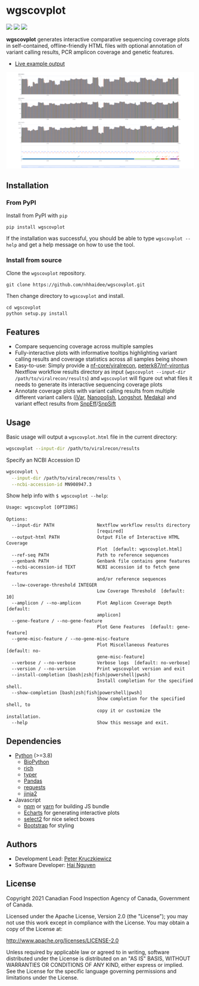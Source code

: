 # wgscovplot

[![](https://img.shields.io/pypi/v/wgscovplot.svg)](https://pypi.org/project/wgscovplot/)
[![](https://github.com/nhhaidee/wgscovplot/workflows/CI/badge.svg?branch=master)](https://github.com/nhhaidee/wgscovplot/actions)
[![](https://img.shields.io/badge/License-Apache%20v2.0-blue.svg)](http://www.apache.org/licenses/LICENSE-2.0)

**wgscovplot** generates interactive comparative sequencing coverage plots in self-contained, offline-friendly HTML files with optional annotation of variant calling results, PCR amplicon coverage and genetic features.

- [Live example output](https://nhhaidee.github.io)

![](https://raw.githubusercontent.com/nhhaidee/nhhaidee.github.io/master/wgscovplot.png)

## Installation

### From PyPI

Install from PyPI with `pip`

```
pip install wgscovplot
```

If the installation was successful, you should be able to type `wgscovplot --help` and get a help message on how to use the tool.

### Install from source

Clone the `wgscovplot` repository.

```
git clone https://github.com/nhhaidee/wgscovplot.git
```

Then change directory to `wgscovplot` and install.

```
cd wgscovplot
python setup.py install
```

## Features

- Compare sequencing coverage across multiple samples
- Fully-interactive plots with informative tooltips highlighting variant calling results and coverage statistics across all samples being shown  
- Easy-to-use: Simply provide a [nf-core/viralrecon], [peterk87/nf-virontus] Nextflow workflow results directory as input (`wgscovplot --input-dir /path/to/viralrecon/results`) and `wgscovplot` will figure out what files it needs to generate its interactive sequencing coverage plots 
- Annotate coverage plots with variant calling results from multiple different variant callers ([iVar](https://github.com/andersen-lab/ivar), [Nanopolish](https://github.com/jts/nanopolish), [Longshot](https://github.com/pjedge/longshot), [Medaka](https://github.com/nanoporetech/medaka)) and variant effect results from [SnpEff]/[SnpSift]

## Usage

Basic usage will output a `wgscovplot.html` file in the current directory:

```bash
wgscovplot --input-dir /path/to/viralrecon/results
```

Specify an NCBI Accession ID

```bash
wgscovplot \
  --input-dir /path/to/viralrecon/results \
  --ncbi-accession-id MN908947.3
```

Show help info with `$ wgscovplot --help`:

```
Usage: wgscovplot [OPTIONS]

Options:
  --input-dir PATH                Nextflow workflow results directory
                                  [required]
  --output-html PATH              Output File of Interactive HTML Coverage
                                  Plot  [default: wgscovplot.html]
  --ref-seq PATH                  Path to reference sequences
  --genbank PATH                  Genbank file contains gene features
  --ncbi-accession-id TEXT        NCBI accession id to fetch gene features
                                  and/or reference sequences
  --low-coverage-threshold INTEGER
                                  Low Coverage Threshold  [default: 10]
  --amplicon / --no-amplicon      Plot Amplicon Coverage Depth  [default:
                                  amplicon]
  --gene-feature / --no-gene-feature
                                  Plot Gene Features  [default: gene-feature]
  --gene-misc-feature / --no-gene-misc-feature
                                  Plot Miscellaneous Features  [default: no-
                                  gene-misc-feature]
  --verbose / --no-verbose        Verbose logs  [default: no-verbose]
  --version / --no-version        Print wgscovplot version and exit
  --install-completion [bash|zsh|fish|powershell|pwsh]
                                  Install completion for the specified shell.
  --show-completion [bash|zsh|fish|powershell|pwsh]
                                  Show completion for the specified shell, to
                                  copy it or customize the installation.
  --help                          Show this message and exit.
```

## Dependencies

- [Python](https://www.python.org/) (>=3.8)
    - [BioPython](https://github.com/biopython/biopython/)
    - [rich](https://rich.readthedocs.io/)
    - [typer](https://github.com/tiangolo/typer)
    - [Pandas](https://pandas.pydata.org/)
    - [requests](https://docs.python-requests.org/)
    - [jinja2]
- Javascript
    - [npm](https://www.npmjs.com/) or [yarn](https://yarnpkg.com/) for building JS bundle
    - [Echarts] for generating interactive plots
    - [select2] for nice select boxes
    - [Bootstrap](https://getbootstrap.com/) for styling

## Authors

* Development Lead: [Peter Kruczkiewicz]
* Software Developer: [Hai Nguyen]

## License

Copyright 2021 Canadian Food Inspection Agency of Canada, Government of Canada.

Licensed under the Apache License, Version 2.0 (the "License"); you may not use this work except in compliance with the License. You may obtain a copy of the License at:

http://www.apache.org/licenses/LICENSE-2.0

Unless required by applicable law or agreed to in writing, software distributed under the License is distributed on an "AS IS" BASIS, WITHOUT WARRANTIES OR CONDITIONS OF ANY KIND, either express or implied. See the License for the specific language governing permissions and limitations under the License.

[Peter Kruczkiewicz]: https://github.com/peterk87/
[Hai Nguyen]: https://github.com/nhhaidee/
[Echarts]: https://echarts.apache.org/en/index.html
[select2]: https://select2.org/
[jinja2]: https://jinja.palletsprojects.com/en/3.0.x/
[SnpEff]: https://pcingola.github.io/SnpEff/se_introduction/
[SnpSift]: https://pcingola.github.io/SnpEff/ss_introduction/
[Mosdepth]: https://github.com/brentp/mosdepth
[nf-core/viralrecon]: https://github.com/nf-core/viralrecon
[peterk87/nf-virontus]: https://github.com/peterk87/nf-virontus/
[Canadian Food Inspection Agency of Canada]: https://inspection.canada.ca/science-and-research/our-laboratories/ncfad-winnipeg/eng/1549576575939/1549576643836